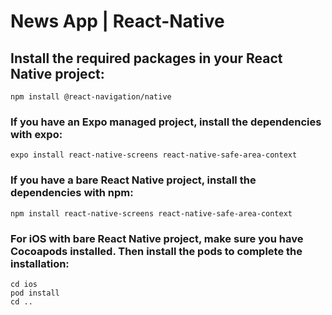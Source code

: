 # News App | React-Native

## Install the required packages in your React Native project:
```
npm install @react-navigation/native
```

### If you have an Expo managed project, install the dependencies with expo:
```
expo install react-native-screens react-native-safe-area-context
```

### If you have a bare React Native project, install the dependencies with npm:
```
npm install react-native-screens react-native-safe-area-context
```

### For iOS with bare React Native project, make sure you have Cocoapods installed. Then install the pods to complete the installation:
```
cd ios
pod install
cd ..
```
